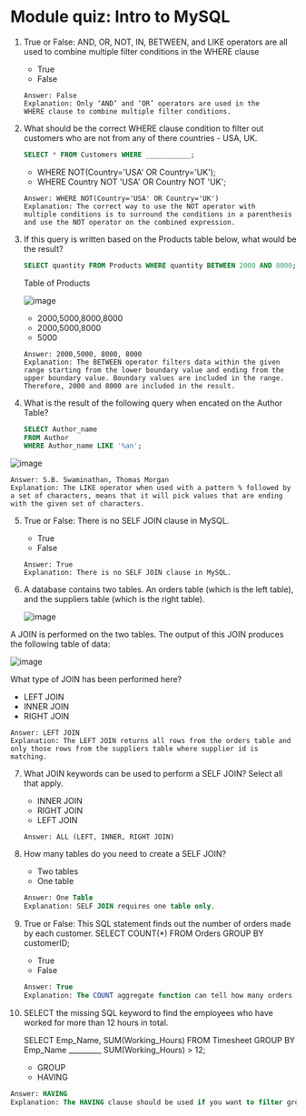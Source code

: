 # Module quiz: Intro to MySQL

1. True or False: AND, OR, NOT, IN, BETWEEN, and LIKE operators are all used to combine multiple filter conditions in the WHERE clause
   - True
   - False
   ```
   Answer: False
   Explanation: Only ‘AND’ and ‘OR’ operators are used in the
   WHERE clause to combine multiple filter conditions. 
   ```

2. What should be the correct WHERE clause condition to filter out customers who are not from any of there countries - USA, UK.

   ```SQL
   SELECT * FROM Customers WHERE ___________;
   ```
   - WHERE NOT(Country='USA' OR Country='UK');
   - WHERE Country NOT 'USA' OR Country NOT 'UK';

   ```
   Answer: WHERE NOT(Country='USA' OR Country='UK')
   Explanation: The correct way to use the NOT operator with
   multiple conditions is to surround the conditions in a parenthesis
   and use the NOT operator on the combined expression.
   ```

3. If this query is written based on the Products table below, what would be the result?
   ```SQL
   SELECT quantity FROM Products WHERE quantity BETWEEN 2000 AND 8000;
   ```
   Table of Products

   ![image](https://github.com/Memmes27/Meta-Database-Engineer-Professional/assets/63331353/d7727728-d0bb-4bf1-bf65-38dcb10ad5fa)

   - 2000,5000,8000,8000
   - 2000,5000,8000
   - 5000

   ```
   Answer: 2000,5000, 8000, 8000
   Explanation: The BETWEEN operator filters data within the given range starting from the lower boundary value and ending from the upper boundary value. Boundary values are included in the range. Therefore, 2000 and 8000 are included in the result.
   ```

4. What is the result of the following query when encated on the Author Table?
   ```SQL
   SELECT Author_name
   FROM Author
   WHERE Author_name LIKE '%an';
   ```
![image](https://github.com/Memmes27/Meta-Database-Engineer-Professional/assets/63331353/5cac3ed7-7b58-440f-b60f-23a639129ee2)


   ```
   Answer: S.B. Swaminathan, Thomas Morgan
   Explanation: The LIKE operator when used with a pattern % followed by a set of characters, means that it will pick values that are ending with the given set of characters. 
   ```

5. True or False: There is no SELF JOIN clause in MySQL.
   - True
   - False
   ```
   Answer: True
   Explanation: There is no SELF JOIN clause in MySQL.
   ```

6. A database contains two tables. An orders table (which is the left table), and the suppliers table (which is the right table).

   ![image](https://github.com/Memmes27/Meta-Database-Engineer-Professional/assets/63331353/18c819e0-f3dd-48b0-9b64-aed1d55629db)

A JOIN is performed on the two tables. The output of this JOIN produces the following table of data:

   ![image](https://github.com/Memmes27/Meta-Database-Engineer-Professional/assets/63331353/1e68e7c9-c3ec-4cd2-832f-053e0085cb02)

   What type of JOIN has been performed here?
   - LEFT JOIN
   - INNER JOIN
   - RIGHT JOIN

   ```
   Answer: LEFT JOIN
   Explanation: The LEFT JOIN returns all rows from the orders table and only those rows from the suppliers table where supplier id is matching.
   ```

7. What JOIN keywords can be used to perform a SELF JOIN? Select all that apply.
   - INNER JOIN
   - RIGHT JOIN
   - LEFT JOIN

   ```
   Answer: ALL (LEFT, INNER, RIGHT JOIN)
   ```

8. How many tables do you need to create a SELF JOIN?
   - Two tables
   - One table
   ```SQL
   Answer: One Table
   Explanation: SELF JOIN requires one table only. 
   ```
9. True or False: This SQL statement finds out the number of orders made by each customer.
    SELECT COUNT(*) FROM Orders GROUP BY customerID;

   - True
   - False
   ```SQL
   Answer: True
   Explanation: The COUNT aggregate function can tell how many orders are there in each status. It can be used as COUNT(*) or with the key column.
   ```
10. SELECT the missing SQL keyword to find the employees who have worked for more than 12 hours in total.

    SELECT Emp_Name, SUM(Working_Hours) FROM Timesheet GROUP BY Emp_Name _________ SUM(Working_Hours) > 12;

    - GROUP
    - HAVING

   ```SQL
   Answer: HAVING
   Explanation: The HAVING clause should be used if you want to filter grouped data based on the given condition.
   ```
  
